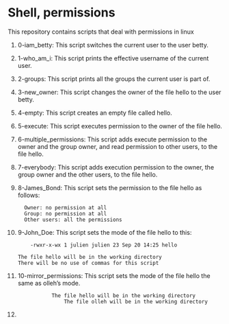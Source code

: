 # Shell, permissions
This repository contains scripts that deal with permissions in linux

1. 0-iam_betty: This script switches the current user to the user betty.

2. 1-who_am_i: This script prints the effective username of the current user.

3. 2-groups: This script prints all the groups the current user is part of.

4. 3-new_owner: This script changes the owner of the file hello to the user betty.

5. 4-empty: This script creates an empty file called hello.

6. 5-execute: This script executes permission to the owner of the file hello.

7. 6-multiple_permissions: This script adds execute permission to the owner and the group owner, and read permission to other users, to the file hello.

8. 7-everybody: This script adds execution permission to the owner, the group owner and the other users, to the file hello.

9. 8-James_Bond: This script sets the permission to the file hello as follows:

   		 Owner: no permission at all
		 Group: no permission at all
		 Other users: all the permissions

10. 9-John_Doe: This script sets the mode of the file hello to this:

    		-rwxr-x-wx 1 julien julien 23 Sep 20 14:25 hello
    
		The file hello will be in the working directory
	 	There will be no use of commas for this script

11. 10-mirror_permissions: This script sets the mode of the file hello the same as olleh’s mode.

    			   The file hello will be in the working directory
    	       	  	   The file olleh will be in the working directory

12.